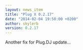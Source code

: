 ```yaml
---
layout: news_item
title: "Plug X 0.2.17"
date: "2014-02-04 19:50:00 +0200"
author: skylerb
version: 0.2.17
---
```


Another fix for Plug.DJ update...